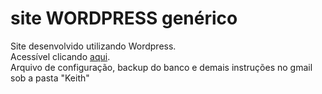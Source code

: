# site WORDPRESS genérico
Site desenvolvido utilizando Wordpress. <br>
Acessível clicando <a href='https://luizarodrigues399.github.io/wordpress/'>aqui</a>.<br>
Arquivo de configuração, backup do banco e demais instruções no gmail sob a pasta "Keith"